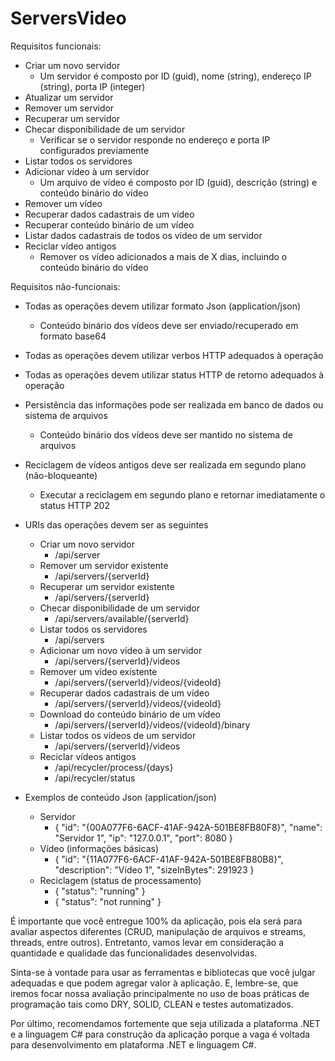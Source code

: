 # ServersVideo

Requisitos funcionais:
- Criar um novo servidor
    - Um servidor é composto por ID (guid), nome (string), endereço IP (string), porta IP (integer)
- Atualizar um servidor
- Remover um servidor
- Recuperar um servidor
- Checar disponibilidade de um servidor
    - Verificar se o servidor responde no endereço e porta IP configurados previamente
- Listar todos os servidores
- Adicionar vídeo à um servidor
    - Um arquivo de vídeo é composto por ID (guid), descrição (string) e conteúdo binário do vídeo
- Remover um vídeo
- Recuperar dados cadastrais de um vídeo
- Recuperar conteúdo binário de um vídeo
- Listar dados cadastrais de todos os vídeo de um servidor
- Reciclar vídeo antigos
    - Remover os vídeo adicionados a mais de X dias, incluindo o conteúdo binário do vídeo

Requisitos não-funcionais:  
- Todas as operações devem utilizar formato Json (application/json)
    - Conteúdo binário dos vídeos deve ser enviado/recuperado em formato base64
- Todas as operações devem utilizar verbos HTTP adequados à operação
- Todas as operações devem utilizar status HTTP de retorno adequados à operação
- Persistência das informações pode ser realizada em banco de dados ou sistema de arquivos
    - Conteúdo binário dos vídeos deve ser mantido no sistema de arquivos
- Reciclagem de vídeos antigos deve ser realizada em segundo plano (não-bloqueante)
    - Executar a reciclagem em segundo plano e retornar imediatamente o status HTTP 202
- URIs das operações devem ser as seguintes
    - Criar um novo servidor
        - /api/server
    - Remover um servidor existente
        - /api/servers/{serverId}
    - Recuperar um servidor existente
        - /api/servers/{serverId}
    - Checar disponibilidade de um servidor
        - /api/servers/available/{serverId}
    - Listar todos os servidores
        - /api/servers
    - Adicionar um novo vídeo à um servidor
        - /api/servers/{serverId}/videos
    - Remover um vídeo existente
        - /api/servers/{serverId}/videos/{videoId}
    - Recuperar dados cadastrais de um vídeo
        - /api/servers/{serverId}/videos/{videoId}
    - Download do conteúdo binário de um vídeo
        - /api/servers/{serverId}/videos/{videoId}/binary
    - Listar todos os vídeos de um servidor
        - /api/servers/{serverId}/videos
    - Reciclar vídeos antigos
        - /api/recycler/process/{days}
        - /api/recycler/status

- Exemplos de conteúdo Json (application/json)
    - Servidor
        - { "id": "{00A077F6-6ACF-41AF-942A-501BE8FB80F8}", "name":
"Servidor 1", "ip": "127.0.0.1", "port": 8080 }
    - Vídeo (informações básicas)
        - { "id": "{11A077F6-6ACF-41AF-942A-501BE8FB80B8}",
"description": "Vídeo 1", "sizeInBytes": 291923 }
    - Reciclagem (status de processamento)
        - { "status": "running" }
        - { "status": "not running" }

É importante que você entregue 100% da aplicação, pois ela será para avaliar aspectos diferentes (CRUD,
manipulação de arquivos e streams, threads, entre outros). Entretanto, vamos levar em consideração a
quantidade e qualidade das funcionalidades desenvolvidas.

Sinta-se à vontade para usar as ferramentas e bibliotecas que você julgar adequadas e que podem agregar
valor à aplicação. E, lembre-se, que iremos focar nossa avaliação principalmente no uso de boas práticas
de programação tais como DRY, SOLID, CLEAN e testes automatizados.

Por último, recomendamos fortemente que seja utilizada a plataforma .NET e a linguagem C# para
construção da aplicação porque a vaga é voltada para desenvolvimento em plataforma .NET e linguagem
C#.
